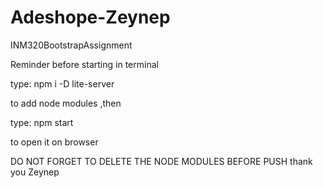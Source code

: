 # Adeshope-Zeynep
INM320BootstrapAssignment


Reminder before starting in terminal 

type: npm i -D lite-server 

to add node modules ,then 

type: npm start 

to open it on browser

DO NOT FORGET TO DELETE THE NODE MODULES BEFORE PUSH 
    thank you Zeynep